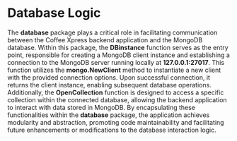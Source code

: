# Database Logic
The **database** package plays a critical role in facilitating communication between the Coffee Xpress backend application and the MongoDB database. Within this package, the **DBinstance** function serves as the entry point, responsible for creating a MongoDB client instance and establishing a connection to the MongoDB server running locally at **127.0.0.1:27017**. This function utilizes the **mongo.NewClient** method to instantiate a new client with the provided connection options. Upon successful connection, it returns the client instance, enabling subsequent database operations. Additionally, the **OpenCollection** function is designed to access a specific collection within the connected database, allowing the backend application to interact with data stored in MongoDB. By encapsulating these functionalities within the **database** package, the application achieves modularity and abstraction, promoting code maintainability and facilitating future enhancements or modifications to the database interaction logic.





